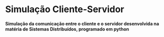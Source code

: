 <bold><h1>Simulação Cliente-Servidor</h1><bold>
<h4>Simulação da comunicação entre o cliente e o servidor desenvolvida na matéria de Sistemas Distribuídos, programado em python</h4>
